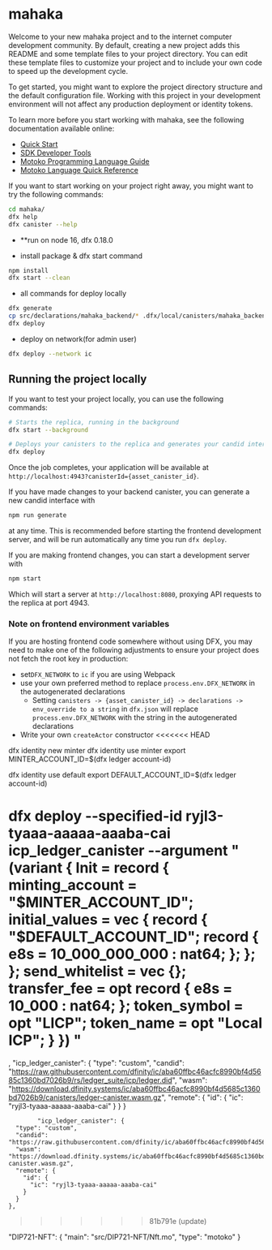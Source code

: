 # mahaka

Welcome to your new mahaka project and to the internet computer development community. By default, creating a new project adds this README and some template files to your project directory. You can edit these template files to customize your project and to include your own code to speed up the development cycle.

To get started, you might want to explore the project directory structure and the default configuration file. Working with this project in your development environment will not affect any production deployment or identity tokens.

To learn more before you start working with mahaka, see the following documentation available online:

- [Quick Start](https://internetcomputer.org/docs/current/developer-docs/setup/deploy-locally)
- [SDK Developer Tools](https://internetcomputer.org/docs/current/developer-docs/setup/install)
- [Motoko Programming Language Guide](https://internetcomputer.org/docs/current/motoko/main/motoko)
- [Motoko Language Quick Reference](https://internetcomputer.org/docs/current/motoko/main/language-manual)

If you want to start working on your project right away, you might want to try the following commands:

```bash
cd mahaka/
dfx help
dfx canister --help
```

- \*\*run on node 16, dfx 0.18.0

- install package & dfx start command

```bash
npm install
dfx start --clean
```

- all commands for deploy locally

```bash
dfx generate
cp src/declarations/mahaka_backend/* .dfx/local/canisters/mahaka_backend/
dfx deploy
```

- deploy on network(for admin user)

```bash
dfx deploy --network ic
```

## Running the project locally

If you want to test your project locally, you can use the following commands:

```bash
# Starts the replica, running in the background
dfx start --background

# Deploys your canisters to the replica and generates your candid interface
dfx deploy
```

Once the job completes, your application will be available at `http://localhost:4943?canisterId={asset_canister_id}`.

If you have made changes to your backend canister, you can generate a new candid interface with

```bash
npm run generate
```

at any time. This is recommended before starting the frontend development server, and will be run automatically any time you run `dfx deploy`.

If you are making frontend changes, you can start a development server with

```bash
npm start
```

Which will start a server at `http://localhost:8080`, proxying API requests to the replica at port 4943.

### Note on frontend environment variables

If you are hosting frontend code somewhere without using DFX, you may need to make one of the following adjustments to ensure your project does not fetch the root key in production:

- set`DFX_NETWORK` to `ic` if you are using Webpack
- use your own preferred method to replace `process.env.DFX_NETWORK` in the autogenerated declarations
  - Setting `canisters -> {asset_canister_id} -> declarations -> env_override to a string` in `dfx.json` will replace `process.env.DFX_NETWORK` with the string in the autogenerated declarations
- Write your own `createActor` constructor
<<<<<<< HEAD

dfx identity new minter
dfx identity use minter
export MINTER_ACCOUNT_ID=$(dfx ledger account-id)

dfx identity use default
export DEFAULT_ACCOUNT_ID=$(dfx ledger account-id)

dfx deploy --specified-id ryjl3-tyaaa-aaaaa-aaaba-cai icp_ledger_canister --argument "
(variant {
Init = record {
minting_account = \"$MINTER_ACCOUNT_ID\";
      initial_values = vec {
        record {
          \"$DEFAULT_ACCOUNT_ID\";
record {
e8s = 10_000_000_000 : nat64;
};
};
};
send_whitelist = vec {};
transfer_fee = opt record {
e8s = 10_000 : nat64;
};
token_symbol = opt \"LICP\";
token_name = opt \"Local ICP\";
}
})
"
=======
,
		"icp_ledger_canister": {
			"type": "custom",
			"candid": "https://raw.githubusercontent.com/dfinity/ic/aba60ffbc46acfc8990bf4d5685c1360bd7026b9/rs/ledger_suite/icp/ledger.did",
			"wasm": "https://download.dfinity.systems/ic/aba60ffbc46acfc8990bf4d5685c1360bd7026b9/canisters/ledger-canister.wasm.gz",
			"remote": {
				"id": {
				"ic": "ryjl3-tyaaa-aaaaa-aaaba-cai"
				}
			}
		}


		    "icp_ledger_canister": {
      "type": "custom",
      "candid": "https://raw.githubusercontent.com/dfinity/ic/aba60ffbc46acfc8990bf4d5685c1360bd7026b9/rs/ledger_suite/icp/ledger.did",
      "wasm": "https://download.dfinity.systems/ic/aba60ffbc46acfc8990bf4d5685c1360bd7026b9/canisters/ledger-canister.wasm.gz",
      "remote": {
        "id": {
          "ic": "ryjl3-tyaaa-aaaaa-aaaba-cai"
        }
      }
    },
>>>>>>> 81b791e (update)

 "DIP721-NFT": {
      "main": "src/DIP721-NFT/Nft.mo",
      "type": "motoko"
    }